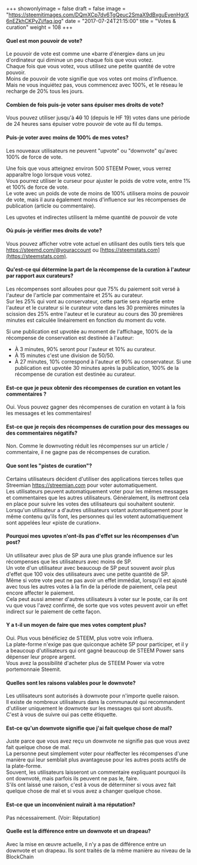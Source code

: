 +++
showonlyimage = false
draft = false
image = "https://steemitimages.com/DQmXCp7dv6TgQeuc2SmaX9dBxguEyenHgrX6nEZkhCKPyZj/faq.jpg"
date = "2017-07-24T21:15:00"
title = "Votes & curation"
weight = 108
+++

<!--more-->

#### Quel est mon pouvoir de vote? 

Le pouvoir de vote est comme une «barre d'énergie» dans un jeu d'ordinateur qui diminue un peu chaque fois que vous votez.  
Chaque fois que vous votez, vous utilisez une petite quantité de votre pouvoir.  
Moins de pouvoir de vote signifie que vos votes ont moins d'influence.  
Mais ne vous inquiétez pas, vous commencez avec 100%, et le réseau le recharge de 20% tous les jours.

#### Combien de fois puis-je voter sans épuiser mes droits de vote? 

Vous pouvez utiliser jusqu'à ~~40~~ 10 (depuis le HF 19) votes dans une période de 24 heures sans épuiser votre pouvoir de vote au fil du temps. 

#### Puis-je voter avec moins de 100% de mes votes?

Les nouveaux utilisateurs ne peuvent "upvote" ou "downvote" qu'avec 100% de force de vote. 

Une fois que vous atteignez environ 500 STEEM Power, vous verrez apparaître logo lorsque vous votez.  
Vous pourrez utiliser le curseur pour ajuster le poids de votre vote, entre 1% et 100% de force de vote.  
Le vote avec un poids de vote de moins de 100% utilisera moins de pouvoir de vote, mais il aura également moins d'influence sur les récompenses de publication (article ou commentaire).

Les upvotes et indirectes utilisent la même quantité de pouvoir de vote

#### Où puis-je vérifier mes droits de vote?

Vous pouvez afficher votre vote actuel en utilisant des outils tiers tels que https://steemd.com/@youraccount ou [https://steemstats.com](https://steemstats.com).

#### Qu'est-ce qui détermine la part de la récompense de la curation à l'auteur par rapport aux curateurs? 

Les récompenses sont allouées pour que 75% du paiement soit versé à l'auteur de l'article par commentaire et 25% au curateur.  
Sur les 25% qui vont au conservateur, cette partie sera répartie entre l'auteur et le curateur si le curateur vote dans les 30 premières minutes la scission des 25% entre l'auteur et le curateur au cours des 30 premières minutes est calculée linéairement en fonction du moment du vote.

Si une publication est upvotée au moment de l'affichage, 100% de la récompense de conservation est destinée à l'auteur:
- À 3 minutes, 90% seront pour l'auteur et 10% au curateur.
- À 15 minutes c'est une division de 50/50.
- À 27 minutes, 10% correspond à l'auteur et 90% au conservateur.
Si une publication est upvotée 30 minutes après la publication, 100% de la récompense de curation est destinée au curateur.

#### Est-ce que je peux obtenir des récompenses de curation en votant les commentaires ?

Oui. Vous pouvez gagner des récompenses de curation en votant à la fois les messages et les commentaires!

#### Est-ce que je reçois des récompenses de curation pour des messages ou des commentaires négatifs?

Non. Comme le downvoting réduit les récompenses sur un article / commentaire, il ne gagne pas de récompenses de curation.

#### Que sont les "pistes de curation"?

Certains utilisateurs décident d'utiliser des applications tierces telles que Streemian https://streemian.com pour voter automatiquement.  
Les utilisateurs peuvent automatiquement voter pour les mêmes messages et commentaires que les autres utilisateurs.
Généralement, ils mettront cela en place pour suivre les votes des utilisateurs qui souhaitent soutenir.  
Lorsqu'un utilisateur a d'autres utilisateurs votant automatiquement pour le même contenu qu'ils font, les personnes qui les votent automatiquement sont appelées leur «piste de curation».

#### Pourquoi mes upvotes n'ont-ils pas d'effet sur les récompenses d'un post?

Un utilisateur avec plus de SP aura une plus grande influence sur les récompenses que les utilisateurs avec moins de SP.  
Un vote d'un utilisateur avec beaucoup de SP peut souvent avoir plus d'effet que 100 voix des utilisateurs avec une petite quantité de SP.  
Même si votre vote peut ne pas avoir un effet immédiat, lorsqu'il est ajouté avec tous les autres votes à la fin de la période de paiement, cela peut encore affecter le paiement.  
Cela peut aussi amener d'autres utilisateurs à voter sur le poste, car ils ont vu que vous l'avez confirmé, de sorte que vos votes peuvent avoir un effet indirect sur le paiement de cette façon.

#### Y a t-il un moyen de faire que mes votes comptent plus?

Oui. Plus vous bénéficiez de STEEM, plus votre voix influera.  
La plate-forme n'exige pas que quiconque achète SP pour participer, et il y a beaucoup d'utilisateurs qui ont gagné beaucoup de STEEM Power sans dépenser leur propre argent.  
Vous avez la possibilité d'acheter plus de STEEM Power via votre portemonnaie Steemit.

#### Quelles sont les raisons valables pour le downvote?

Les utilisateurs sont autorisés à downvote pour n'importe quelle raison.  
Il existe de nombreux utilisateurs dans la communauté qui recommandent d'utiliser uniquement le downvote sur les messages qui sont abusifs.  
C'est à vous de suivre oui pas cette étiquette.

#### Est-ce qu'un downvote signifie que j'ai fait quelque chose de mal?

Juste parce que vous avez reçu un downvote ne signifie pas que vous avez fait quelque chose de mal.  
La personne peut simplement voter pour réaffecter les récompenses d'une manière qui leur semblait plus avantageuse pour les autres posts actifs de la plate-forme.  
Souvent, les utilisateurs laisseront un commentaire expliquant pourquoi ils ont downvoté, mais parfois ils peuvent ne pas le, faire.  
S'ils ont laissé une raison, c'est à vous de déterminer si vous avez fait quelque chose de mal et si vous avez a changer quelque chose.

#### Est-ce que un inconvénient nuirait à ma réputation?

Pas nécessairement. (Voir: Réputation)

#### Quelle est la différence entre un downvote et un drapeau?

Avec la mise en œuvre actuelle, il n'y a pas de différence entre un downvote et un drapeau.
Ils sont traités de la même manière au niveau de la BlockChain